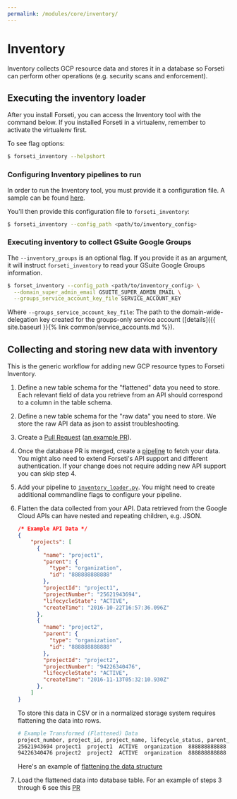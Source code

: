 ```yaml
---
permalink: /modules/core/inventory/
---
```

# Inventory
Inventory collects GCP resource data and stores it in a database so Forseti can perform other operations (e.g. security scans and enforcement).

## Executing the inventory loader
After you install Forseti, you can access the Inventory tool with the command below. If you installed Forseti in a virtualenv, remember to activate the virtualenv first.

To see flag options:

```sh
$ forseti_inventory --helpshort
```

### Configuring Inventory pipelines to run
In order to run the Inventory tool, you must provide it a configuration file. A sample can be found [here](https://github.com/GoogleCloudPlatform/forseti-security/blob/master/samples/inventory/inventory_conf.yaml).

You'll then provide this configuration file to `forseti_inventory`:

```sh
$ forseti_inventory --config_path <path/to/inventory_config>
```

### Executing inventory to collect GSuite Google Groups

The `--inventory_groups` is an optional flag. If you provide it as an argument, it will instruct `forseti_inventory` to read your GSuite Google Groups information.

```sh
$ forset_inventory --config_path <path/to/inventory_config> \
  --domain_super_admin_email GSUITE_SUPER_ADMIN_EMAIL \
  --groups_service_account_key_file SERVICE_ACCOUNT_KEY
```

Where
`--groups_service_account_key_file`: The path to the domain-wide-delegation key created for the groups-only service account
  ([details]({{ site.baseurl }}{% link common/service_accounts.md %}).

## Collecting and storing new data with inventory

This is the generic workflow for adding new GCP resource types to Forseti Inventory.

1. Define a new table schema for the "flattened" data you need to store.
    Each relevant field of data you retrieve from an API should correspond to a column in the table schema.

2. Define a new table schema for the "raw data" you need to store.
    We store the raw API data as json to assist troubleshooting.

3. Create a [Pull Request](https://help.github.com/articles/creating-a-pull-request/)
  ([an example PR](https://github.com/GoogleCloudPlatform/forseti-security/pull/159)).

4. Once the database PR is merged, create a [pipeline](https://github.com/GoogleCloudPlatform/forseti-security/tree/master/google/cloud/security/inventory/pipelines)
to fetch your data. You might also need to extend Forseti's API support and
different authentication. If your change does not require adding new API
support you can skip step 4.

5. Add your pipeline to [`inventory_loader.py`](https://github.com/GoogleCloudPlatform/forseti-security/blob/master/google/cloud/security/inventory/inventory_loader.py).
    You might need to create additional commandline flags to configure your pipeline.

6. Flatten the data collected from your API.
    Data retrieved from the Google Cloud APIs can have nested and repeating children, e.g. JSON.

    ```json
    /* Example API Data */
    {
        "projects": [
          {
            "name": "project1",
            "parent": {
              "type": "organization",
              "id": "888888888888"
            },
            "projectId": "project1",
            "projectNumber": "25621943694",
            "lifecycleState": "ACTIVE",
            "createTime": "2016-10-22T16:57:36.096Z"
          },
          {
            "name": "project2",
            "parent": {
              "type": "organization",
              "id": "888888888888"
            },
            "projectId": "project2",
            "projectNumber": "94226340476",
            "lifecycleState": "ACTIVE",
            "createTime": "2016-11-13T05:32:10.930Z"
          },
        ]
    }
    ```

    To store this data in CSV or in a normalized storage system requires flattening the data into rows.

    ```sh
    # Example Transformed (Flattened) Data
    project_number, project_id, project_name, lifecycle_status, parent_type, parent_id, create_time
    25621943694 project1  project1  ACTIVE  organization  888888888888  2016-10-22 16:57:36
    94226340476 project2  project2  ACTIVE  organization  888888888888  2016-11-13 05:32:10
    ```

    Here's an example of [flattening the data structure](https://github.com/GoogleCloudPlatform/forseti-security/blob/master/google/cloud/security/inventory/pipelines/load_projects_pipeline.py#L32)

6. Load the flattened data into database table.
     For an example of steps 3 through 6 see this [PR](https://github.com/GoogleCloudPlatform/forseti-security/pull/165)
